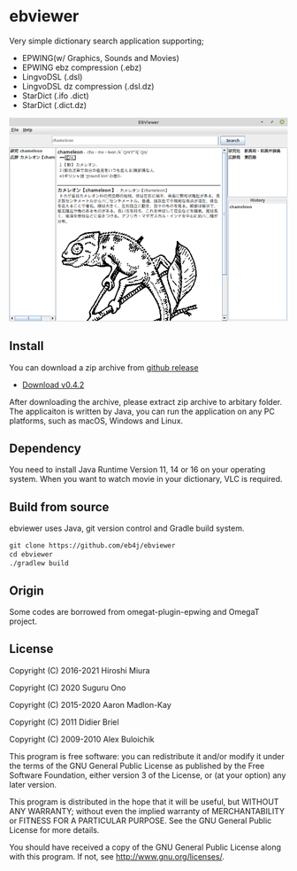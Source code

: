 # ebviewer

Very simple dictionary search application supporting;

- EPWING(w/ Graphics, Sounds and Movies)
- EPWING ebz compression (.ebz) 
- LingvoDSL (.dsl)
- LingvoDSL dz compression (.dsl.dz)
- StarDict (.ifo .dict)
- StarDict (.dict.dz)

![Application image](https://raw.githubusercontent.com/eb4j/ebviewer/main/docs/img/screen_image.png)

## Install

You can download a zip archive from [github release](https://github.com/eb4j/ebviewer/releases)

* [Download v0.4.2](https://github.com/eb4j/ebviewer/releases/download/v0.4.2/ebviewer-0.4.2.zip)

After downloading the archive, please extract zip archive to arbitary folder.
The applicaiton is written by Java, you can run the application on any PC platforms, such as macOS, Windows and Linux.

## Dependency

You need to install Java Runtime Version 11, 14 or 16 on your operating system.
When you want to watch movie in your dictionary, VLC is required.

## Build from source

ebviewer uses Java, git version control and Gradle build system.

```console
git clone https://github.com/eb4j/ebviewer
cd ebviewer
./gradlew build
```

## Origin

Some codes are borrowed from omegat-plugin-epwing and OmegaT project.

## License

Copyright (C) 2016-2021 Hiroshi Miura

Copyright (C) 2020 Suguru Ono

Copyright (C) 2015-2020 Aaron Madlon-Kay

Copyright (C) 2011 Didier Briel

Copyright (C) 2009-2010 Alex Buloichik


This program is free software: you can redistribute it and/or modify
it under the terms of the GNU General Public License as published by
the Free Software Foundation, either version 3 of the License, or
(at your option) any later version.

This program is distributed in the hope that it will be useful,
but WITHOUT ANY WARRANTY; without even the implied warranty of
MERCHANTABILITY or FITNESS FOR A PARTICULAR PURPOSE.  See the
GNU General Public License for more details.

You should have received a copy of the GNU General Public License
along with this program.  If not, see <http://www.gnu.org/licenses/>.
